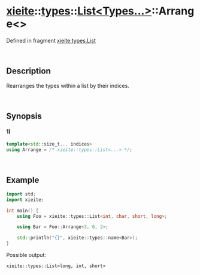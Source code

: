 # [xieite](../../../../../xieite.md)\:\:[types](../../../../../types.md)\:\:[List<Types...>](../../../list.md)\:\:Arrange\<\>
Defined in fragment [xieite:types.List](../../../../../../src/types/list.cpp)

&nbsp;

## Description
Rearranges the types within a list by their indices.

&nbsp;

## Synopsis
#### 1)
```cpp
template<std::size_t... indices>
using Arrange = /* xieite::types::List<...> */;
```

&nbsp;

## Example
```cpp
import std;
import xieite;

int main() {
    using Foo = xieite::types::List<int, char, short, long>;

    using Bar = Foo::Arrange<3, 0, 2>;

    std::println("{}", xieite::types::name<Bar>);
}
```
Possible output:
```
xieite::types::List<long, int, short>
```
